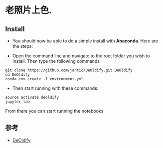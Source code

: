 # 老照片上色.

## Install
- You should now be able to do a simple install with **Anaconda**. Here are the steps:

- Open the command line and navigate to the root folder you wish to install. Then type the following commands
```
git clone https://github.com/jantic/DeOldify.git DeOldify
cd DeOldify
conda env create -f environment.yml
```
- Then start running with these commands:
```
source activate deoldify
jupyter lab
```

From there you can start running the notebooks 



## 参考
- [DeOldify](https://github.com/jantic/DeOldify)
